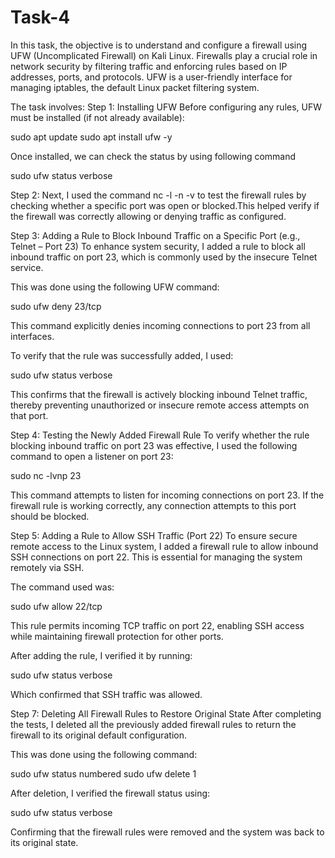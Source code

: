 # Task-4
In this task, the objective is to understand and configure a firewall using UFW (Uncomplicated Firewall) on Kali Linux. Firewalls play a crucial role in network security by filtering traffic and enforcing rules based on IP addresses, ports, and protocols. UFW is a user-friendly interface for managing iptables, the default Linux packet filtering system.

The task involves:
Step 1: Installing UFW
Before configuring any rules, UFW must be installed (if not already available):

sudo apt update
sudo apt install ufw -y

Once installed, we can check the status by using following command

sudo ufw status verbose

Step 2: Next, I used the command nc -l -n -v to test the firewall rules by checking whether a specific port was open or blocked.This helped verify if the firewall was correctly allowing or denying traffic as configured.

Step 3: Adding a Rule to Block Inbound Traffic on a Specific Port (e.g., Telnet – Port 23)
To enhance system security, I added a rule to block all inbound traffic on port 23, which is commonly used by the insecure Telnet service.

This was done using the following UFW command:

sudo ufw deny 23/tcp

This command explicitly denies incoming connections to port 23 from all interfaces.

To verify that the rule was successfully added, I used:

sudo ufw status verbose

This confirms that the firewall is actively blocking inbound Telnet traffic, thereby preventing unauthorized or insecure remote access attempts on that port.

Step 4: Testing the Newly Added Firewall Rule
To verify whether the rule blocking inbound traffic on port 23 was effective, I used the following command to open a listener on port 23:

sudo nc -lvnp 23

This command attempts to listen for incoming connections on port 23. If the firewall rule is working correctly, any connection attempts to this port should be blocked.

Step 5: Adding a Rule to Allow SSH Traffic (Port 22)
To ensure secure remote access to the Linux system, I added a firewall rule to allow inbound SSH connections on port 22. This is essential for managing the system remotely via SSH.

The command used was:

sudo ufw allow 22/tcp

This rule permits incoming TCP traffic on port 22, enabling SSH access while maintaining firewall protection for other ports.

After adding the rule, I verified it by running:

sudo ufw status verbose

Which confirmed that SSH traffic was allowed.

Step 7: Deleting All Firewall Rules to Restore Original State
After completing the tests, I deleted all the previously added firewall rules to return the firewall to its original default configuration.

This was done using the following command:

sudo ufw status numbered
sudo ufw delete 1

After deletion, I verified the firewall status using:

sudo ufw status verbose

Confirming that the firewall rules were removed and the system was back to its original state.




